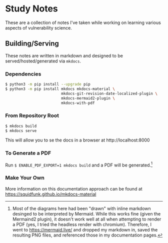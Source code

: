# Study Notes

These are a collection of notes I've taken while working on learning various aspects of vulnerability science.

## Building/Serving

These notes are written in markdown and designed to be served/hosted/generated via `mkdocs`.

### Dependencies

```bash
$ python3 -m pip install --upgrade pip
$ python3 -m pip install mkdocs mkdocs-material \
                         mkdocs-git-revision-date-localized-plugin \
                         mkdocs-mermaid2-plugin \
                         mkdocs-with-pdf
```

### From Repository Root

```bash
$ mkdocs build
$ mkdocs serve
```

This will allow you to se the docs in a browser at http://localhost:8000

### To Generate a PDF

Run `$ ENABLE_PDF_EXPORT=1 mkdocs build` and a PDF will be generated.[^1]

  [^1]:
    Most of the diagrams here had been "drawn" with inline markdown desinged to be interpreted
    by Mermaid. While this works fine (given the Mermaind2 plugin), it doesn't work well at
    all when attempting to render a PDF (yes, I tried the headless render with chromium). 
    Therefore, I went to https://mermaid.live/ and dropped my markdown in, saved the resulting
    PNG files, and referenced those in my documentation pages.


<!-- You will need to download/install the Chrome Driver

https://chromedriver.chromium.org/

I also needed to install the chromium browser (not chrome) via the following:

``` sh
$ sudo apt-get install chromium-browser
```
 -->




### Make Your Own

More information on this documentation approach can be found at https://squidfunk.github.io/mkdocs-material


